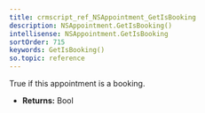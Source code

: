 ```yaml
---
title: crmscript_ref_NSAppointment_GetIsBooking
description: NSAppointment.GetIsBooking()
intellisense: NSAppointment.GetIsBooking
sortOrder: 715
keywords: GetIsBooking()
so.topic: reference
---
```



True if this appointment is a booking.



* **Returns:** Bool


